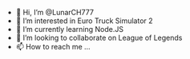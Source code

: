 - 👋 Hi, I’m @LunarCH777
- 👀 I’m interested in Euro Truck Simulator 2
- 🌱 I’m currently learning Node.JS
- 💞️ I’m looking to collaborate on League of Legends
- 📫 How to reach me ...

<!---
LunarCH777/LunarCH777 is a ✨ special ✨ repository because its `README.md` (this file) appears on your GitHub profile.
You can click the Preview link to take a look at your changes.
--->
